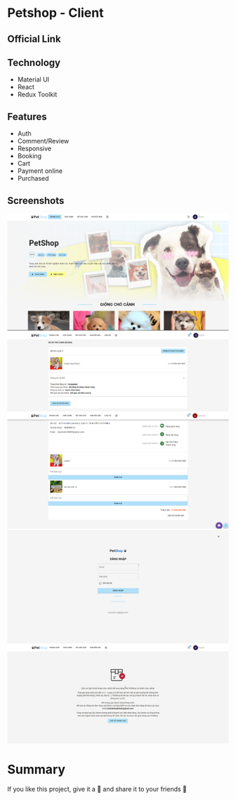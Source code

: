# Petshop - Client
## Official Link

## Technology
- Material UI
- React
- Redux Toolkit
## Features
- Auth
- Comment/Review
- Responsive
- Booking
- Cart
- Payment online
- Purchased
## Screenshots
![Home](/demo/home1.png)
![Detail](/demo/ho-so-thu-cung-1.png)
![Review](/demo/comment1.png)
![Login](/demo/login.png)
![Success](/demo/successpage.png)

# Summary

If you like this project, give it a 🌟 and share it to your friends 💖
